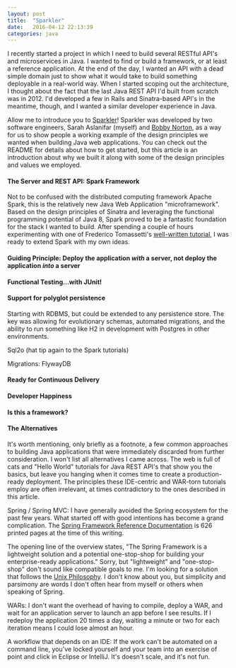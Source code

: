 ```yaml
---
layout: post
title:  "Sparkler"
date:   2016-04-12 22:13:39
categories: java
---
```


I recently started a project in which I need to build several RESTful API's and microservices in Java. I wanted to find or build a framework, or at least a reference application. At the end of the day, I wanted an API with a dead simple domain just to show what it would take to build something deployable in a real-world way. When I started scoping out the architecture, I thought about the fact that the last Java REST API I'd built from scratch was in 2012. I'd developed a few in Rails and Sinatra-based API's in the meantime, though, and I wanted a similar developer experience in Java.

Allow me to introduce you to [Sparkler](https://github.com/saslani/sparkler)! Sparkler was developed by two software engineers, Sarah Aslanifar (myself) and [Bobby Norton](http://bobbynorton.com/), as a way for us to show people a working example of the design principles we wanted when building Java web applications. You can check out the README for details about how to get started, but this article is an introduction about why we built it along with some of the design principles and values we employed.


#### The Server and REST API: Spark Framework
Not to be confused with the distributed computing framework Apache Spark, this is the relatively new Java Web Application "microframework". Based on the design principles of Sinatra and leveraging the functional programming potential of Java 8, Spark proved to be a fantastic foundation for the stack I wanted to build. After spending a couple of hours experimenting with one of Frederico Tomassetti's [well-written tutorial](https://sparktutorials.github.io/2015/04/03/spark-lombok-jackson-reduce-boilerplate.html), I was ready to extend Spark with my own ideas.

#### Guiding Principle: Deploy the application *with* a server, not deploy the application *into* a server

#### Functional Testing...with JUnit!

#### Support for polyglot persistence
Starting with RDBMS, but could be extended to any persistence store. The key was allowing for evolutionary schemas, automated migrations, and the ability to run something like H2 in development with Postgres in other environments.

Sql2o (hat tip again to the Spark tutorials)

Migrations: FlywayDB

#### Ready for Continuous Delivery

#### Developer Happiness

#### Is this a framework?

#### The Alternatives
It's worth mentioning, only briefly as a footnote, a few common approaches to building Java applications that were immediately discarded from further consideration. I won't list all alternatives I came across. The web is full of cats and "Hello World" tutorials for Java REST API's that show you the basics, but leave you hanging when it comes time to create a production-ready deployment. The principles these IDE-centric and WAR-torn tutorials employ are often irrelevant, at times contradictory to the ones described in this article.

Spring / Spring MVC: I have generally avoided the Spring ecosystem for the past few years. What started off with good intentions has become a grand complication. The [Spring Framework Reference Documentation](http://docs.spring.io/autorepo/docs/spring/3.2.x/spring-framework-reference/htmlsingle/) is 626 printed pages at the time of this writing.

The opening line of the overview states, "The Spring Framework is a lightweight solution and a potential one-stop-shop for building your enterprise-ready applications." Sorry, but "lightweight" and "one-stop-shop" don't sound like compatible goals to me. I'm looking for a solution that follows the [Unix Philosophy](http://www.catb.org/esr/writings/taoup/html/ch01s06.html). I don't know about you, but simplicity and parsimony are words I don't often hear from myself or others when speaking of Spring.

WARs: I don't want the overhead of having to compile, deploy a WAR, and wait for an application server to launch an app before I see results. If I redeploy the application 20 times a day, waiting a minute or two for each iteration means I could lose almost an hour.

A workflow that depends on an IDE: If the work can't be automated on a command line, you've locked yourself and your team into an exercise of point and click in Eclipse or IntelliJ. It's doesn't scale, and it's not fun.